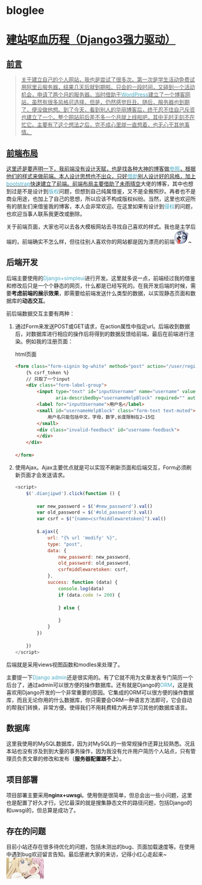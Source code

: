 # bloglee<a href="https://www.liboer.top/" target="_blank">
# 建站呕血历程（Django3强力驱动）

## 前言

> 关于建立自己的个人网站，我也是尝试了很多次。第一次是学生活动免费试用阿里云服务器，结果几天后就到期啦。只会的一段时间，又碰到一个活动机会，申请了两个月的服务器。当时借助于<span style="color: rgb(75, 172, 198);">WordPress</span>建立了一个博客网站，虽然有很多风格可选择，但是，仍然感觉巨丑。随后，服务器也到期了，便没做他想。到了今天，看到别人的华丽博客后，终于忍不住自己斥资也建立了一个。整个网站前后差不多一个月就上线啦吧，其中无时无刻不在忙它。主要有了这个想法之后，完不成心里就一直想着，也无心干其他事情。

## 前端布局

这里还是要声明一下，我前端没有设计天赋，也是找各种大神的博客做<span style="color: rgb(75, 172, 198);">参照</span>，根据他们的样式来做前端。本人设计思想也不出众，只好<span style="color: rgb(75, 172, 198);">借助</span>别人设计好的风格，加上<span style="color: rgb(75, 172, 198);">bootstrap</span>快速建立了前端。前端布局主要借助了<a href="https://oneisall.top/" target="_blank">未雨晴空</a>大佬的博客，其中也想到过是不是设计到<span style="color: rgb(75, 172, 198);">版权</span>问题，但想到自己纯属借鉴，又不是全搬照抄。再者也不是商业用途，也加上了自己的思想，所以应该不构成版权纠纷。当然，这里也欢迎所有的朋友们来借鉴我的博客，本人会非常欢迎。在这里如果有设计到<span style="color: rgb(75, 172, 198);">侵权</span>的问题，也欢迎当事人联系我更改或删除。

 关于前端页面，大家也可以去各大模板网站去寻找自己喜欢的样式。我也是主学后端的，前端确实不怎么样，但往往别人喜欢你的网站都是因为漂亮的前端<img src="/static/picture/erha_org.png">~

## 后端开发

后端主要使用的<span style="color: rgb(75, 172, 198);">Django+simpleui</span>进行开发。这里就多说一点，前端经过我的借鉴和修改后只是一个个静态的网页，什么都是已经写死的。在我开发后端的时候，需要**考虑前端的展示效果**，即需要给前端发送什么类型的数据，以实现静态页面和数据库的**动态交互**。

前后端数据交互主要有两种：

1. 通过Form来发送POST或GET请求，在action属性中指定url。后端收到数据后，对数据库进行相应的操作后将得到的数据反馈给前端，最后在前端进行渲染。例如我的注册页面：

   html页面

   ```html
   <form class="form-signin bg-white" method="post" action="/user/register" id="register-form">
       {% csrf_token %}
       // 只取了一个input
       <div class="form-label-group">
           <input type="text" id="inputUsername" name="username" value="" class="form-control " placeholder="用户名"
                  aria-describedby="usernameHelpBlock" required="" autofocus="">
           <label for="inputUsername">用户名</label>
           <small id="usernameHelpBlock" class="form-text text-muted">
               用户名只能包括中文，字母，数字,长度限制在2—15位
           </small>
           <div class="invalid-feedback" id="username-feedback">
           </div>
       </div>
   
   </form>
   ```

2. 使用Ajax。Ajax主要优点就是可以实现不刷新页面和后端交互，Form必须刷新页面才会发送请求。

   ```javascript
   <script>
       $('.dianjipwd').click(function () {
   
           var new_password = $('#new_password').val()
           var old_password = $('#old_password').val()
           var csrf = $("[name=csrfmiddlewaretoken]").val()
   
           $.ajax({
               url: "{% url 'modify' %}",
               type: "post",
               data: {
                   new_password: new_password,
                   old_password: old_password,
                   csrfmiddlewaretoken: csrf,
               },
               success: function (data) {
                   console.log(data)
                   if (data.code != 200) {
   
                   } else {
                   
                   }
               }
           })
                       
       })
   </script>
   ```

后端就是采用views视图函数和modles来处理了。

主要提一下<span style="color: rgb(75, 172, 198);">Django admin</span>还是很实用的。有了它就不用为文章发表专门简历一个后台了，通过admin可以很方便的操作数据库。还有就是Django的<span style="color: rgb(75, 172, 198);">ORM</span>，这是我喜欢用Django开发的一个非常重要的原因。它集成的ORM可以很方便的操作数据库，而且无论你用的什么数据库，你只需要会ORM一种语言方法即可，它会自动的帮我们转换，非常方便。使得我们不用耗费精力再去学习其他的数据库语言。

## 数据库

这里我使用的MySQL数据库，因为对MySQL的一些常规操作还算比较熟悉。况且本站也没有涉及到到大量的事务操作，因为我没有允许用户简历个人站点，只有管理员负责文章的修改和发布（**服务器配置跟不上**）。

## 项目部署

项目部署主要采用**nginx+uwsgi**。使用倒是很简单，但总会出一些小问题，这里也是配置了好久才行。记忆最深的就是搜集静态文件的路径问题，包括Django的和uwsgi的，但总算是成功了。

## 存在的问题

目前小站还存在很多待优化的问题，包括未测出的bug、页面加载速度等。在使用中遇到bug欢迎留言告知。最后感谢大家的来访，记得小红心走起来~<img src="/static/picture/1.gif">
